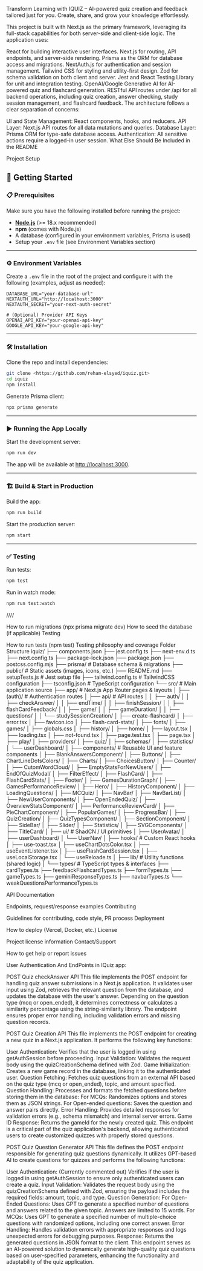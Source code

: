 Transform Learning with IQUIZ – AI-powered quiz creation and feedback tailored just for you.
Create, share, and grow your knowledge effortlessly.

This project is built with Next.js as the primary framework, leveraging its full-stack capabilities for both server-side and client-side logic. The application uses:

React for building interactive user interfaces.
Next.js for routing, API endpoints, and server-side rendering.
Prisma as the ORM for database access and migrations.
NextAuth.js for authentication and session management.
Tailwind CSS for styling and utility-first design.
Zod for schema validation on both client and server.
Jest and React Testing Library for unit and integration testing.
OpenAI/Google Generative AI for AI-powered quiz and flashcard generation.
RESTful API routes under /api for all backend operations, including quiz creation, answer checking, study session management, and flashcard feedback.
The architecture follows a clear separation of concerns:

UI and State Management: React components, hooks, and reducers.
API Layer: Next.js API routes for all data mutations and queries.
Database Layer: Prisma ORM for type-safe database access.
Authentication: All sensitive actions require a logged-in user session.
What Else Should Be Included in the README

Project Setup

## 🚀 Getting Started

### 📋 Prerequisites

Make sure you have the following installed before running the project:

* **[Node.js](https://nodejs.org/)** (>= 18.x recommended)
* **npm** (comes with Node.js)
* A database (configured in your environment variables, Prisma is used)
* Setup your `.env` file (see Environment Variables section)

---

### ⚙️ Environment Variables

Create a `.env` file in the root of the project and configure it with the following (examples, adjust as needed):

```env
DATABASE_URL="your-database-url"
NEXTAUTH_URL="http://localhost:3000"
NEXTAUTH_SECRET="your-next-auth-secret"

# (Optional) Provider API Keys
OPENAI_API_KEY="your-openai-api-key"
GOOGLE_API_KEY="your-google-api-key"
```

---

### 🛠 Installation

Clone the repo and install dependencies:

```bash
git clone <https://github.com/reham-elsyed/iquiz.git>
cd iquiz
npm install
```

Generate Prisma client:

```bash
npx prisma generate
```

---

### ▶️ Running the App Locally

Start the development server:

```bash
npm run dev
```

The app will be available at [http://localhost:3000](http://localhost:3000).

---

### 🏗️ Build & Start in Production

Build the app:

```bash
npm run build
```

Start the production server:

```bash
npm start
```

---

### ✅ Testing

Run tests:

```bash
npm test
```

Run in watch mode:

```bash
npm run test:watch
```

////

How to run migrations (npx prisma migrate dev)
How to seed the database (if applicable)
Testing

How to run tests (npm test)
Testing philosophy and coverage
Folder Structure
iquiz/
├── components.json
├── jest.config.ts
├── next-env.d.ts
├── next.config.ts
├── package-lock.json
├── package.json
├── postcss.config.mjs
├── prisma/                  # Database schema & migrations
├── public/                  # Static assets (images, icons, etc.)
├── README.md
├── setupTests.js            # Jest setup file
├── tailwind.config.ts       # TailwindCSS configuration
├── tsconfig.json            # TypeScript configuration
└── src/                     # Main application source
    ├── app/                 # Next.js App Router pages & layouts
    │   ├── (auth)/          # Authentication routes
    │   ├── api/             # API routes
    │   │   ├── auth/ 
    │   │   ├── checkAnswer/
    │   │   ├── endTime/
    │   │   ├── finishSession/
    │   │   ├── flashCardFeedback/
    │   │   ├── game/
    │   │   ├── gameDuration/
    │   │   ├── questions/
    │   │   └── studySessionCreation/
    │   ├── create-flashcard/
    │   ├── error.tsx
    │   ├── favicon.ico
    │   ├── flash-card-stats/
    │   ├── fonts/
    │   ├── games/
    │   ├── globals.css
    │   ├── history/
    │   ├── home/
    │   ├── layout.tsx
    │   ├── loading.tsx
    │   ├── not-found.tsx
    │   ├── page.test.tsx
    │   ├── page.tsx
    │   ├── play/
    │   ├── providers/
    │   ├── quiz/
    │   ├── schemas/
    │   ├── statistics/
    │   └── userDashboard/
    │
    ├── components/          # Reusable UI and feature components
    │   ├── BlankAnswersComponent/
    │   ├── Buttons/
    │   ├── ChartLineDotsColors/
    │   ├── Charts/
    │   ├── ChoicesButton/
    │   ├── Counter/
    │   ├── CutomWordCloud/
    │   ├── EmptyStatsForNewUsers/
    │   ├── EndOfQuizModal/
    │   ├── FilterEffect/
    │   ├── FlashCard/
    │   ├── FlashCardStats/
    │   ├── Footer/
    │   ├── GamesDurationGraph/
    │   ├── GamesPerformanceReview/
    │   ├── Hero/
    │   ├── HistoryComponent/
    │   ├── LoadingQuestions/
    │   ├── MCQuiz/
    │   ├── NavBar/
    │   ├── NavBarList/
    │   ├── NewUserComponents/
    │   ├── OpenEndedQuiz/
    │   ├── OverviewStatsComponent/
    │   ├── PerformanceReviewCard/
    │   ├── PieChartComponent/
    │   ├── PopularGames/
    │   ├── ProgressBar/
    │   ├── QuizCreation/
    │   ├── QuizTypesComponent/
    │   ├── SectionComponent/
    │   ├── SideBar/
    │   ├── Slider/
    │   ├── Statistics/
    │   ├── SVGComponents/
    │   ├── TitleCard/
    │   ├── ui/              # ShadCN / UI primitives
    │   ├── UserAvatar/
    │   ├── userDashboard/
    │   └── UserNav/
    │
    ├── hooks/               # Custom React hooks
    │   ├── use-toast.tsx
    │   ├── useChartDotsColor.tsx
    │   ├── useEventListener.tsx
    │   ├── useFlashCardSession.tsx
    │   ├── useLocalStorage.tsx
    │   └── useReloade.ts
    │
    ├── lib/                 # Utility functions (shared logic)
    │
    └── types/               # TypeScript types & interfaces
        ├── cardTypes.ts
        ├── feedbackFlashcardTypes.ts
        ├── formTypes.ts
        ├── gameTypes.ts
        ├── geminiResponseTypes.ts
        ├── navbarTypes.ts
        └── weakQuestionsPerformanceTypes.ts


API Documentation

Endpoints, request/response examples
Contributing

Guidelines for contributing, code style, PR process
Deployment

How to deploy (Vercel, Docker, etc.)
License

Project license information
Contact/Support

How to get help or report issues


User Authentication And EndPoints in IQuiz app:

POST Quiz checkAnswer API
This file implements the POST endpoint for handling quiz answer submissions in a Next.js application. It validates user input using Zod, retrieves the relevant question from the database, and updates the database with the user's answer. Depending on the question type (mcq or open_ended), it determines correctness or calculates a similarity percentage using the string-similarity library. The endpoint ensures proper error handling, including validation errors and missing question records.

POST Quiz Creation API
This file implements the POST endpoint for creating a new quiz in a Next.js application. It performs the following key functions:

User Authentication: Verifies that the user is logged in using getAuthSession before proceeding.
Input Validation: Validates the request body using the quizCreationSchema defined with Zod.
Game Initialization: Creates a new game record in the database, linking it to the authenticated user.
Question Fetching: Fetches quiz questions from an external API based on the quiz type (mcq or open_ended), topic, and amount specified.
Question Handling: Processes and formats the fetched questions before storing them in the database:
For MCQs: Randomizes options and stores them as JSON strings.
For Open-ended questions: Saves the question and answer pairs directly.
Error Handling: Provides detailed responses for validation errors (e.g., schema mismatch) and internal server errors.
Game ID Response: Returns the gameId for the newly created quiz.
This endpoint is a critical part of the quiz application's backend, allowing authenticated users to create customized quizzes with properly stored questions.

POST Quiz Question Generator API
This file defines the POST endpoint responsible for generating quiz questions dynamically. It utilizes GPT-based AI to create questions for quizzes and performs the following functions:

User Authentication: (Currently commented out) Verifies if the user is logged in using getAuthSession to ensure only authenticated users can create a quiz.
Input Validation: Validates the request body using the quizCreationSchema defined with Zod, ensuring the payload includes the required fields: amount, topic, and type.
Question Generation:
For Open-Ended Questions: Uses GPT to generate a specified number of questions and answers related to the given topic. Answers are limited to 15 words.
For MCQs: Uses GPT to generate a specified number of multiple-choice questions with randomized options, including one correct answer.
Error Handling: Handles validation errors with appropriate responses and logs unexpected errors for debugging purposes.
Response: Returns the generated questions in JSON format to the client.
This endpoint serves as an AI-powered solution to dynamically generate high-quality quiz questions based on user-specified parameters, enhancing the functionality and adaptability of the quiz application. 